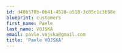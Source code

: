 ```yaml
---
id: d40b570b-0b41-4528-a518-3c85c1c3b58e
blueprint: customers
first_name: Pavle
last_name: VOJSKA
email: pavle.vojska@gmail.com
title: 'Pavle VOJSKA'
---
```


